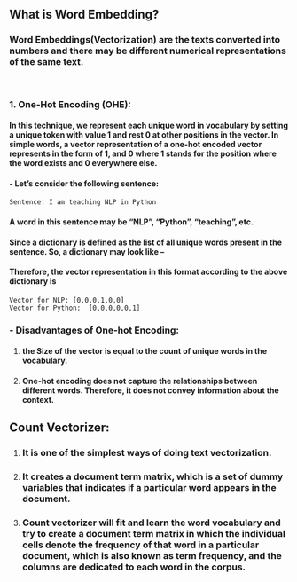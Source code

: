 ## What is Word Embedding?
### Word Embeddings(Vectorization) are the texts converted into numbers and there may be different numerical representations of the same text.

<br />

### 1. One-Hot Encoding (OHE):
#### In this technique, we represent each unique word in vocabulary by setting a unique token with value 1 and rest 0 at other positions in the vector. In simple words, a vector representation of a one-hot encoded vector represents in the form of 1, and 0 where 1 stands for the position where the word exists and 0 everywhere else.

#### - Let’s consider the following sentence:


```
Sentence: I am teaching NLP in Python
```

#### A word in this sentence may be “NLP”, “Python”, “teaching”, etc.

#### Since a dictionary is defined as the list of all unique words present in the sentence. So, a dictionary may look like –

#### Therefore, the vector representation in this format according to the above dictionary is

```
Vector for NLP: [0,0,0,1,0,0] 
Vector for Python:  [0,0,0,0,0,1]
```

### - Disadvantages of One-hot Encoding:
1. #### the Size of the vector is equal to the count of unique words in the vocabulary.
2. #### One-hot encoding does not capture the relationships between different words. Therefore, it does not convey information about the context.

## Count Vectorizer:
1. ### It is one of the simplest ways of doing text vectorization.
2. ### It creates a document term matrix, which is a set of dummy variables that indicates if a particular word appears in the document.
3. ### Count vectorizer will fit and learn the word vocabulary and try to create a document term matrix in which the individual cells denote the frequency of that word in a particular document, which is also known as term frequency, and the columns are dedicated to each word in the corpus.